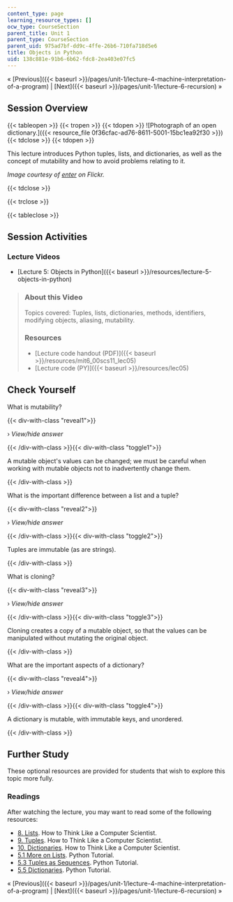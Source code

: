 ```yaml
---
content_type: page
learning_resource_types: []
ocw_type: CourseSection
parent_title: Unit 1
parent_type: CourseSection
parent_uid: 975ad7bf-dd9c-4ffe-26b6-710fa718d5e6
title: Objects in Python
uid: 138c881e-91b6-6b62-fdc8-2ea403e07fc5
---
```


« [Previous]({{< baseurl >}}/pages/unit-1/lecture-4-machine-interpretation-of-a-program) | [Next]({{< baseurl >}}/pages/unit-1/lecture-6-recursion) »

Session Overview
----------------

{{< tableopen >}}
{{< tropen >}}
{{< tdopen >}}
![Photograph of an open dictionary.]({{< resource_file 0f36cfac-ad76-8611-5001-15bc1ea92f30 >}})
{{< tdclose >}}
{{< tdopen >}}


This lecture introduces Python tuples, lists, and dictionaries, as well as the concept of mutability and how to avoid problems relating to it.

_Image courtesy of [enter](http://www.flickr.com/photos/enter/11960491/) on Flickr._


{{< tdclose >}}

{{< trclose >}}

{{< tableclose >}}

Session Activities
------------------

### Lecture Videos

*   [Lecture 5: Objects in Python]({{< baseurl >}}/resources/lecture-5-objects-in-python)

> ### About this Video
> 
> Topics covered: Tuples, lists, dictionaries, methods, identifiers, modifying objects, aliasing, mutability.
> 
> ### Resources
> 
> *   [Lecture code handout (PDF)]({{< baseurl >}}/resources/mit6_00scs11_lec05)
> *   [Lecture code (PY)]({{< baseurl >}}/resources/lec05)

Check Yourself
--------------

What is mutability?

{{< div-with-class "reveal1">}}

› _View/hide answer_

{{< /div-with-class >}}{{< div-with-class "toggle1">}}

A mutable object's values can be changed; we must be careful when working with mutable objects not to inadvertently change them.

{{< /div-with-class >}}

What is the important difference between a list and a tuple?

{{< div-with-class "reveal2">}}

› _View/hide answer_

{{< /div-with-class >}}{{< div-with-class "toggle2">}}

Tuples are immutable (as are strings).

{{< /div-with-class >}}

What is cloning?

{{< div-with-class "reveal3">}}

› _View/hide answer_

{{< /div-with-class >}}{{< div-with-class "toggle3">}}

Cloning creates a copy of a mutable object, so that the values can be manipulated without mutating the original object.

{{< /div-with-class >}}

What are the important aspects of a dictionary?

{{< div-with-class "reveal4">}}

› _View/hide answer_

{{< /div-with-class >}}{{< div-with-class "toggle4">}}

A dictionary is mutable, with immutable keys, and unordered.

{{< /div-with-class >}}

Further Study
-------------

These optional resources are provided for students that wish to explore this topic more fully.

### Readings

After watching the lecture, you may want to read some of the following resources:

*   [8\. Lists](http://www.greenteapress.com/thinkpython/thinkCSpy/html/chap08.html). How to Think Like a Computer Scientist.
*   [9\. Tuples](http://www.greenteapress.com/thinkpython/thinkCSpy/html/chap09.html). How to Think Like a Computer Scientist.
*   [10\. Dictionaries](http://www.greenteapress.com/thinkpython/thinkCSpy/html/chap10.html). How to Think Like a Computer Scientist.
*   [5.1 More on Lists](http://docs.python.org/tutorial/datastructures.html#more-on-lists). Python Tutorial.
*   [5.3 Tuples as Sequences](http://docs.python.org/tutorial/datastructures.html#tut-tuples). Python Tutorial.
*   [5.5 Dictionaries](http://docs.python.org/tutorial/datastructures.html#dictionaries). Python Tutorial.

« [Previous]({{< baseurl >}}/pages/unit-1/lecture-4-machine-interpretation-of-a-program) | [Next]({{< baseurl >}}/pages/unit-1/lecture-6-recursion) »